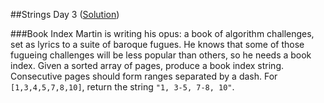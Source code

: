##Strings Day 3 ([Solution](Strings_03.js))

###Book Index
Martin is writing his opus: a book of algorithm challenges, set as lyrics to a suite of baroque fugues. He knows that some of those fugueing challenges will be less popular than others, so he needs a book index. Given a sorted array of pages, produce a book index string. Consecutive pages should form ranges separated by a dash. For `[1,3,4,5,7,8,10]`, return the string `"1, 3-5, 7-8, 10"`.
